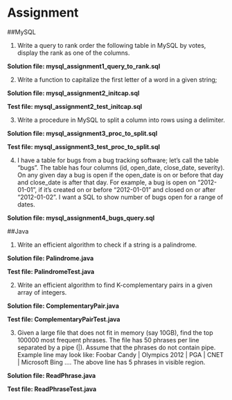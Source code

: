 
# Assignment

##MySQL

1) Write a query to rank order the following table in MySQL by votes, display the rank as one of the columns.

**Solution file: mysql_assignment1_query_to_rank.sql**

2) Write a function to capitalize the first letter of a word in a given string;

**Solution file: mysql_assignment2_initcap.sql**

**Test file: mysql_assignment2_test_initcap.sql**

3) Write a procedure in MySQL to split a column into rows using a delimiter.

**Solution file: mysql_assignment3_proc_to_split.sql**

**Test file: mysql_assignment3_test_proc_to_split.sql**

4) I have a table for bugs from a bug tracking software; let’s call the table “bugs”. The table has four columns (id, open_date, close_date, severity). On any given day a bug is open if the open_date is on or before that day and close_date is after that day. For example, a bug is open on “2012-01-01”, if it’s created on or before “2012-01-01” and closed on or after “2012-01-02”. I want a SQL to show number of bugs open for a range of dates.

**Solution file: mysql_assignment4_bugs_query.sql**



##Java

1) Write an efficient algorithm to check if a string is a palindrome.

**Solution file: Palindrome.java**

**Test file: PalindromeTest.java**

2) Write an efficient algorithm to find K-complementary pairs in a given array of integers.

**Solution file: ComplementaryPair.java**

**Test file: ComplementaryPairTest.java**

3) Given a large file that does not fit in memory (say 10GB), find the top 100000 most frequent phrases. The file has 50 phrases per line separated by a pipe (|). Assume that the phrases do not contain pipe.
Example line may look like: Foobar Candy | Olympics 2012 | PGA | CNET | Microsoft Bing ….
The above line has 5 phrases in visible region.

**Solution file: ReadPhrase.java**

**Test file: ReadPhraseTest.java**
